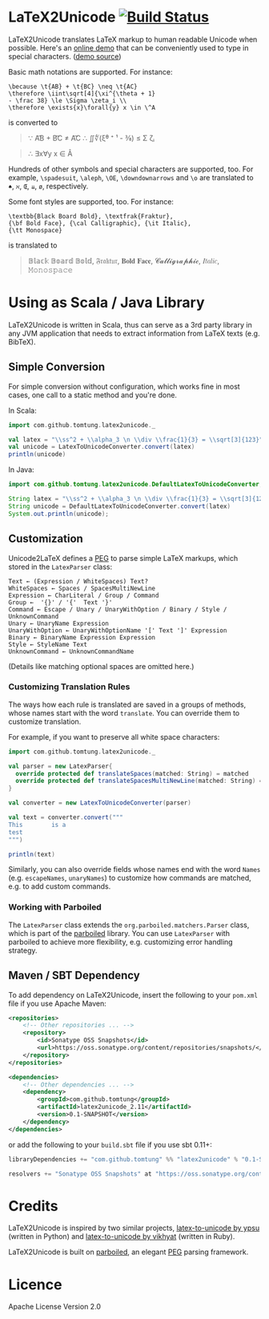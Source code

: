 [online demo]: http://latex2unicode.herokuapp.com/
[demo source]: https://github.com/tomtung/latex2unicode-demo
[PEG]: https://en.wikipedia.org/wiki/Parsing_expression_grammar
[parboiled]: https://github.com/sirthias/parboiled/wiki
[latex-to-unicode by ypsu]: https://github.com/ypsu/latex-to-unicode
[latex-to-unicode by vikhyat]: https://github.com/vikhyat/latex-to-unicode

# LaTeX2Unicode [![Build Status](https://travis-ci.org/tomtung/latex2unicode.svg?branch=master)](https://travis-ci.org/tomtung/latex2unicode)

LaTeX2Unicode translates LaTeX markup to human readable Unicode when possible. Here's an [online demo] that can be conveniently used to type in special characters. ([demo source])

Basic math notations are supported. For instance:

```
\because \t{AB} + \t{BC} \neq \t{AC}
\therefore \iint\sqrt[4]{\xi^{\theta + 1}
- \frac 38} \le \Sigma \zeta_i \\
\therefore \exists{x}\forall{y} x \in \^A
```

is converted to

> ∵ A͡B + B͡C ≠ A͡C ∴ ∬∜(ξᶿ ⁺ ¹ - ⅜) ≤ Σ ζᵢ

> ∴ ∃x∀y x ∈ Â

Hundreds of other symbols and special characters are supported, too. For example, `\spadesuit`, `\aleph`, `\OE`, `\downdownarrows` and `\o` are translated to `♠`, `ℵ`, `Œ`, `⇊`, `ø`, respectively.

Some font styles are supported, too. For instance:

```
\textbb{Black Board Bold}, \textfrak{Fraktur},
{\bf Bold Face}, {\cal Calligraphic}, {\it Italic},
{\tt Monospace}
```

is translated to

> 𝔹𝕝𝕒𝕔𝕜 𝔹𝕠𝕒𝕣𝕕 𝔹𝕠𝕝𝕕, 𝔉𝔯𝔞𝔨𝔱𝔲𝔯, 𝐁𝐨𝐥𝐝 𝐅𝐚𝐜𝐞, 𝓒𝓪𝓵𝓵𝓲𝓰𝓻𝓪𝓹𝓱𝓲𝓬, 𝐼𝑡𝑎𝑙𝑖𝑐, 𝙼𝚘𝚗𝚘𝚜𝚙𝚊𝚌𝚎

# Using as Scala / Java Library

LaTeX2Unicode is written in Scala, thus can serve as a 3rd party library in any JVM application that needs to extract information from LaTeX texts (e.g. BibTeX).

## Simple Conversion

For simple conversion without configuration, which works fine in most cases, one call to a static method and you're done.

In Scala:

```scala
import com.github.tomtung.latex2unicode._

val latex = "\\ss^2 + \\alpha_3 \n \\div \\frac{1}{3} = \\sqrt[3]{123}"
val unicode = LatexToUnicodeConverter.convert(latex)
println(unicode)
```

In Java:

```java
import com.github.tomtung.latex2unicode.DefaultLatexToUnicodeConverter;

String latex = "\\ss^2 + \\alpha_3 \n \\div \\frac{1}{3} = \\sqrt[3]{123}"
String unicode = DefaultLatexToUnicodeConverter.convert(latex)
System.out.println(unicode);
```

## Customization

Unicode2LaTeX defines a [PEG] to parse simple LaTeX markups, which stored in the `LatexParser` class:

```
Text ← (Expression / WhiteSpaces) Text?
WhiteSpaces ← Spaces / SpacesMultiNewLine
Expression ← CharLiteral / Group / Command
Group ←  '{}' / '{'  Text '}'
Command ← Escape / Unary / UnaryWithOption / Binary / Style / UnknownCommand
Unary ← UnaryName Expression
UnaryWithOption ← UnaryWithOptionName '[' Text ']' Expression
Binary ← BinaryName Expression Expression
Style ← StyleName Text
UnknownCommand ← UnknownCommandName
```
(Details like matching optional spaces are omitted here.)

### Customizing Translation Rules

The ways how each rule is translated are saved in a groups of methods, whose names start with the word `translate`. You can override them to customize translation.

For example, if you want to preserve all white space characters:

```scala
import com.github.tomtung.latex2unicode._

val parser = new LatexParser{
  override protected def translateSpaces(matched: String) = matched
  override protected def translateSpacesMultiNewLine(matched: String) = matched
}

val converter = new LatexToUnicodeConverter(parser)

val text = converter.convert("""
This        is a
test
""")

println(text)
```

Similarly, you can also override fields whose names end with the word `Names` (e.g. `escapeNames`, `unaryNames`) to customize how commands are matched, e.g. to add custom commands.

### Working with Parboiled

The `LatexParser` class extends the `org.parboiled.matchers.Parser` class, which is part of the [parboiled] library. You can use `LatexParser` with parboiled to achieve more flexibility, e.g. customizing error handling strategy.

## Maven / SBT Dependency

To add dependency on LaTeX2Unicode, insert the following to your `pom.xml` file if you use Apache Maven:

```xml
<repositories>
	<!-- Other repositories ... -->
    <repository>
        <id>Sonatype OSS Snapshots</id>
        <url>https://oss.sonatype.org/content/repositories/snapshots/</url>
    </repository>
</repositories>

<dependencies>
	<!-- Other dependencies ... -->
    <dependency>
        <groupId>com.github.tomtung</groupId>
        <artifactId>latex2unicode_2.11</artifactId>
        <version>0.1-SNAPSHOT</version>
    </dependency>
</dependencies>
```

or add the following to your `build.sbt` file if you use sbt 0.11+:

```scala
libraryDependencies += "com.github.tomtung" %% "latex2unicode" % "0.1-SNAPSHOT"

resolvers += "Sonatype OSS Snapshots" at "https://oss.sonatype.org/content/repositories/snapshots/"
```
# Credits

LaTeX2Unicode is inspired by two similar projects, [latex-to-unicode by ypsu] \(written in Python\) and [latex-to-unicode by vikhyat] \(written in Ruby\).

LaTeX2Unicode is built on [parboiled], an elegant [PEG] parsing framework.

# Licence

Apache License Version 2.0
